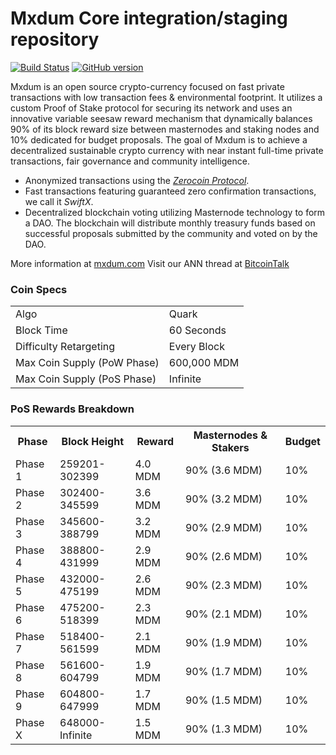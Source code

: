 Mxdum Core integration/staging repository
=====================================

[![Build Status](https://travis-ci.org/Mxdum-Project/Mxdum.svg?branch=master)](https://travis-ci.org/Mxdum-Project/Mxdum) [![GitHub version](https://badge.fury.io/gh/Mxdum-Project%2FMxdum.svg)](https://badge.fury.io/gh/Mxdum-Project%2FMxdum)

Mxdum is an open source crypto-currency focused on fast private transactions with low transaction fees & environmental footprint.  It utilizes a custom Proof of Stake protocol for securing its network and uses an innovative variable seesaw reward mechanism that dynamically balances 90% of its block reward size between masternodes and staking nodes and 10% dedicated for budget proposals. The goal of Mxdum is to achieve a decentralized sustainable crypto currency with near instant full-time private transactions, fair governance and community intelligence.
- Anonymized transactions using the [_Zerocoin Protocol_](http://www.mxdum.com).
- Fast transactions featuring guaranteed zero confirmation transactions, we call it _SwiftX_.
- Decentralized blockchain voting utilizing Masternode technology to form a DAO. The blockchain will distribute monthly treasury funds based on successful proposals submitted by the community and voted on by the DAO.

More information at [mxdum.com](http://www.mxdum.com) Visit our ANN thread at [BitcoinTalk](#)

### Coin Specs
<table>
<tr><td>Algo</td><td>Quark</td></tr>
<tr><td>Block Time</td><td>60 Seconds</td></tr>
<tr><td>Difficulty Retargeting</td><td>Every Block</td></tr>
<tr><td>Max Coin Supply (PoW Phase)</td><td>600,000 MDM</td></tr>
<tr><td>Max Coin Supply (PoS Phase)</td><td>Infinite</td></tr>
</table>

### PoS Rewards Breakdown

<table>
<th>Phase</th><th>Block Height</th><th>Reward</th><th>Masternodes & Stakers</th><th>Budget</th>
<tr><td>Phase 1</td><td>259201-302399</td><td>4.0 MDM</td><td>90% (3.6 MDM)</td><td>10% </td></tr>
<tr><td>Phase 2</td><td>302400-345599</td><td>3.6 MDM</td><td>90% (3.2 MDM)</td><td>10% </td></tr>
<tr><td>Phase 3</td><td>345600-388799</td><td>3.2 MDM</td><td>90% (2.9 MDM)</td><td>10% </td></tr>
<tr><td>Phase 4</td><td>388800-431999</td><td>2.9 MDM</td><td>90% (2.6 MDM)</td><td>10% </td></tr>
<tr><td>Phase 5</td><td>432000-475199</td><td>2.6 MDM</td><td>90% (2.3 MDM)</td><td>10% </td></tr>
<tr><td>Phase 6</td><td>475200-518399</td><td>2.3 MDM</td><td>90% (2.1 MDM)</td><td>10% </td></tr>
<tr><td>Phase 7</td><td>518400-561599</td><td>2.1 MDM</td><td>90% (1.9 MDM)</td><td>10% </td></tr>
<tr><td>Phase 8</td><td>561600-604799</td><td>1.9 MDM</td><td>90% (1.7 MDM)</td><td>10% </td></tr>
<tr><td>Phase 9</td><td>604800-647999</td><td>1.7 MDM</td><td>90% (1.5 MDM)</td><td>10% </td></tr>
<tr><td>Phase X</td><td>648000-Infinite</td><td>1.5 MDM</td><td>90% (1.3 MDM)</td><td>10% </td></tr>
</table>

